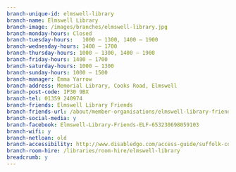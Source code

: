```yaml
---
branch-unique-id: elmswell-library
branch-name: Elmswell Library
branch-image: /images/branches/elmswell-library.jpg
branch-monday-hours: Closed
branch-tuesday-hours:	1000 – 1300, 1400 – 1900
branch-wednesday-hours: 1400 – 1700
branch-thursday-hours: 1000 – 1300, 1400 – 1900
branch-friday-hours: 1400 – 1700
branch-saturday-hours: 1000 – 1300
branch-sunday-hours: 1000 – 1500
branch-manager: Emma Yarrow
branch-address: Memorial Library, Cooks Road, Elmswell
branch-post-code: IP30 9BX
branch-tel: 01359 240974
branch-friends: Elmswell Library Friends
branch-friends-url: /about/member-organisations/elmswell-library-friends-elf
branch-social-media: y
branch-facebook: Elmswell-Library-Friends-ELF-653230698059103
branch-wifi: y
branch-netloan: old
branch-accessibility: http://www.disabledgo.com/access-guide/suffolk-county-council/elmswell-library-2
branch-room-hire: /libraries/room-hire/elmswell-library
breadcrumb: y
---
```


